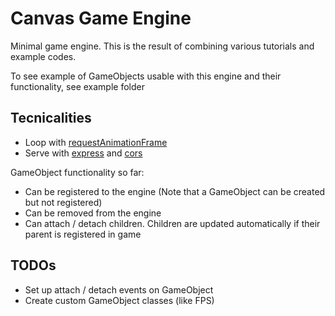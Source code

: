 # Canvas Game Engine

Minimal game engine. This is the result of combining various tutorials and example codes.

To see example of GameObjects usable with this engine and their functionality, see example folder

## Tecnicalities

* Loop with [requestAnimationFrame](https://developer.mozilla.org/en-US/docs/Web/API/window/requestAnimationFrame)
* Serve with [express](https://expressjs.com/) and [cors](https://www.npmjs.com/package/cors)

GameObject functionality so far:

* Can be registered to the engine (Note that a GameObject can be created but not registered)
* Can be removed from the engine
* Can attach / detach children. Children are updated automatically if their parent is registered in game

## TODOs

* Set up attach / detach events on GameObject
* Create custom GameObject classes (like FPS)
